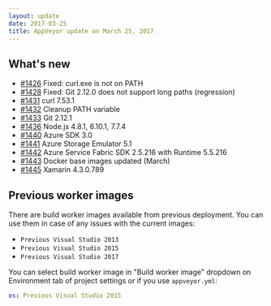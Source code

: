 ```yaml
---
layout: update
date: 2017-03-25
title: AppVeyor update on March 25, 2017
---
```


## What's new

* [#1426](https://github.com/appveyor/ci/issues/1426) Fixed: curl.exe is not on PATH
* [#1428](https://github.com/appveyor/ci/issues/1428) Fixed: Git 2.12.0 does not support long paths (regression)
* [#1431](https://github.com/appveyor/ci/issues/1431) curl 7.53.1
* [#1432](https://github.com/appveyor/ci/issues/1432) Cleanup PATH variable
* [#1433](https://github.com/appveyor/ci/issues/1433) Git 2.12.1
* [#1436](https://github.com/appveyor/ci/issues/1436) Node.js 4.8.1, 6.10.1, 7.7.4
* [#1440](https://github.com/appveyor/ci/issues/1440) Azure SDK 3.0
* [#1441](https://github.com/appveyor/ci/issues/1441) Azure Storage Emulator 5.1
* [#1442](https://github.com/appveyor/ci/issues/1442) Azure Service Fabric SDK 2.5.216 with Runtime 5.5.216
* [#1443](https://github.com/appveyor/ci/issues/1443) Docker base images updated (March)
* [#1445](https://github.com/appveyor/ci/issues/1445) Xamarin 4.3.0.789

## Previous worker images

There are build worker images available from previous deployment. You can use them in case of any issues with the current images:

* `Previous Visual Studio 2013`
* `Previous Visual Studio 2015`
* `Previous Visual Studio 2017`

You can select build worker image in "Build worker image" dropdown on Environment tab of project settings or if you use `appveyor.yml`:

```yaml
os: Previous Visual Studio 2015
```
